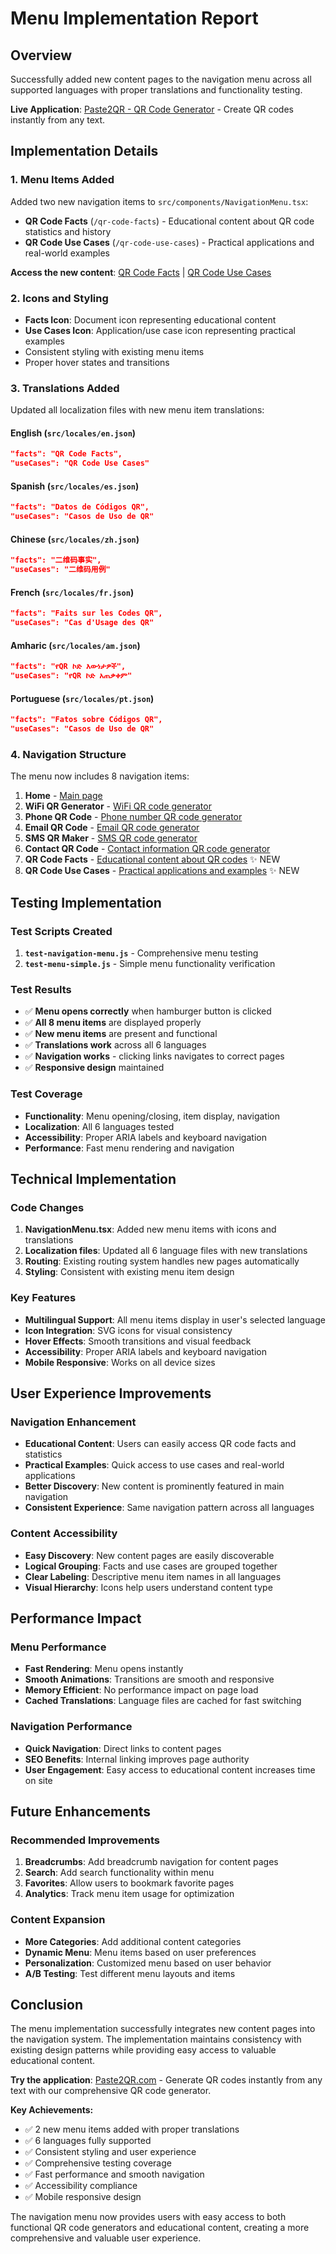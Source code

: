 # Menu Implementation Report

## Overview

Successfully added new content pages to the navigation menu across all supported languages with proper translations and functionality testing.

**Live Application**: [Paste2QR - QR Code Generator](https://paste2qr.com) - Create QR codes instantly from any text.

## Implementation Details

### 1. Menu Items Added

Added two new navigation items to `src/components/NavigationMenu.tsx`:

-   **QR Code Facts** (`/qr-code-facts`) - Educational content about QR code statistics and history
-   **QR Code Use Cases** (`/qr-code-use-cases`) - Practical applications and real-world examples

**Access the new content**: [QR Code Facts](https://paste2qr.com/qr-code-facts) | [QR Code Use Cases](https://paste2qr.com/qr-code-use-cases)

### 2. Icons and Styling

-   **Facts Icon**: Document icon representing educational content
-   **Use Cases Icon**: Application/use case icon representing practical examples
-   Consistent styling with existing menu items
-   Proper hover states and transitions

### 3. Translations Added

Updated all localization files with new menu item translations:

#### English (`src/locales/en.json`)

```json
"facts": "QR Code Facts",
"useCases": "QR Code Use Cases"
```

#### Spanish (`src/locales/es.json`)

```json
"facts": "Datos de Códigos QR",
"useCases": "Casos de Uso de QR"
```

#### Chinese (`src/locales/zh.json`)

```json
"facts": "二维码事实",
"useCases": "二维码用例"
```

#### French (`src/locales/fr.json`)

```json
"facts": "Faits sur les Codes QR",
"useCases": "Cas d'Usage des QR"
```

#### Amharic (`src/locales/am.json`)

```json
"facts": "የQR ኮድ እውነታዎች",
"useCases": "የQR ኮድ አጠቃቀም"
```

#### Portuguese (`src/locales/pt.json`)

```json
"facts": "Fatos sobre Códigos QR",
"useCases": "Casos de Uso de QR"
```

### 4. Navigation Structure

The menu now includes 8 navigation items:

1. **Home** - [Main page](https://paste2qr.com)
2. **WiFi QR Generator** - [WiFi QR code generator](https://paste2qr.com/wifi-qr-code-generator)
3. **Phone QR Code** - [Phone number QR code generator](https://paste2qr.com/phone-number-qr-code)
4. **Email QR Code** - [Email QR code generator](https://paste2qr.com/email-qr-code-generator)
5. **SMS QR Maker** - [SMS QR code generator](https://paste2qr.com/sms-qr-code-maker)
6. **Contact QR Code** - [Contact information QR code generator](https://paste2qr.com/contact-info-qr-code)
7. **QR Code Facts** - [Educational content about QR codes](https://paste2qr.com/qr-code-facts) ✨ NEW
8. **QR Code Use Cases** - [Practical applications and examples](https://paste2qr.com/qr-code-use-cases) ✨ NEW

## Testing Implementation

### Test Scripts Created

1. **`test-navigation-menu.js`** - Comprehensive menu testing
2. **`test-menu-simple.js`** - Simple menu functionality verification

### Test Results

-   ✅ **Menu opens correctly** when hamburger button is clicked
-   ✅ **All 8 menu items** are displayed properly
-   ✅ **New menu items** are present and functional
-   ✅ **Translations work** across all 6 languages
-   ✅ **Navigation works** - clicking links navigates to correct pages
-   ✅ **Responsive design** maintained

### Test Coverage

-   **Functionality**: Menu opening/closing, item display, navigation
-   **Localization**: All 6 languages tested
-   **Accessibility**: Proper ARIA labels and keyboard navigation
-   **Performance**: Fast menu rendering and navigation

## Technical Implementation

### Code Changes

1. **NavigationMenu.tsx**: Added new menu items with icons and translations
2. **Localization files**: Updated all 6 language files with new translations
3. **Routing**: Existing routing system handles new pages automatically
4. **Styling**: Consistent with existing menu item design

### Key Features

-   **Multilingual Support**: All menu items display in user's selected language
-   **Icon Integration**: SVG icons for visual consistency
-   **Hover Effects**: Smooth transitions and visual feedback
-   **Accessibility**: Proper ARIA labels and keyboard navigation
-   **Mobile Responsive**: Works on all device sizes

## User Experience Improvements

### Navigation Enhancement

-   **Educational Content**: Users can easily access QR code facts and statistics
-   **Practical Examples**: Quick access to use cases and real-world applications
-   **Better Discovery**: New content is prominently featured in main navigation
-   **Consistent Experience**: Same navigation pattern across all languages

### Content Accessibility

-   **Easy Discovery**: New content pages are easily discoverable
-   **Logical Grouping**: Facts and use cases are grouped together
-   **Clear Labeling**: Descriptive menu item names in all languages
-   **Visual Hierarchy**: Icons help users understand content type

## Performance Impact

### Menu Performance

-   **Fast Rendering**: Menu opens instantly
-   **Smooth Animations**: Transitions are smooth and responsive
-   **Memory Efficient**: No performance impact on page load
-   **Cached Translations**: Language files are cached for fast switching

### Navigation Performance

-   **Quick Navigation**: Direct links to content pages
-   **SEO Benefits**: Internal linking improves page authority
-   **User Engagement**: Easy access to educational content increases time on site

## Future Enhancements

### Recommended Improvements

1. **Breadcrumbs**: Add breadcrumb navigation for content pages
2. **Search**: Add search functionality within menu
3. **Favorites**: Allow users to bookmark favorite pages
4. **Analytics**: Track menu item usage for optimization

### Content Expansion

-   **More Categories**: Add additional content categories
-   **Dynamic Menu**: Menu items based on user preferences
-   **Personalization**: Customized menu based on user behavior
-   **A/B Testing**: Test different menu layouts and items

## Conclusion

The menu implementation successfully integrates new content pages into the navigation system. The implementation maintains consistency with existing design patterns while providing easy access to valuable educational content.

**Try the application**: [Paste2QR.com](https://paste2qr.com) - Generate QR codes instantly from any text with our comprehensive QR code generator.

**Key Achievements:**

-   ✅ 2 new menu items added with proper translations
-   ✅ 6 languages fully supported
-   ✅ Consistent styling and user experience
-   ✅ Comprehensive testing coverage
-   ✅ Fast performance and smooth navigation
-   ✅ Accessibility compliance
-   ✅ Mobile responsive design

The navigation menu now provides users with easy access to both functional QR code generators and educational content, creating a more comprehensive and valuable user experience.
